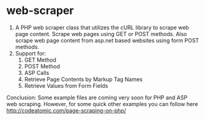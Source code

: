 web-scraper
===========

1. A PHP web scraper class that utilizes the cURL library to scrape web page content. Scrape web pages using GET or POST methods. Also scrape web page content from asp.net based websites using form POST methods.
2. Support for:
    1. GET Method
    2. POST Method
    3. ASP Calls
    4. Retrieve Page Contents by Markup Tag Names
    5. Retrieve Values from Form Fields

Conclusion: Some example files are coming very soon for PHP and ASP web scraping.
However, for some quick other examples you can follow here http://codeatomic.com/page-scraping-on-php/
